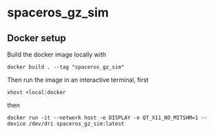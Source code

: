 # spaceros_gz_sim

## Docker setup
Build the docker image locally with

`docker build . --tag "spaceros_gz_sim"`

Then run the image in an interactive terminal, first

`xhost +local:docker`

then

`docker run -it --network host -e DISPLAY -e QT_X11_NO_MITSHM=1 --device /dev/dri spaceros_gz_sim:latest`
